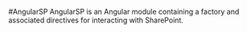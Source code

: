 #AngularSP
AngularSP is an Angular module containing a factory and associated directives for interacting with SharePoint. 